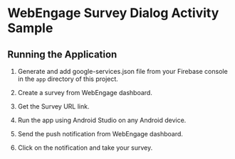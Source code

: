 # WebEngage Survey Dialog Activity Sample

## Running the Application

1. Generate and add google-services.json file from your Firebase console in the `app` directory of this project.

2. Create a survey from WebEngage dashboard.

3. Get the Survey URL link.

4. Run the app using Android Studio on any Android device.

5. Send the push notification from WebEngage dashboard.

6. Click on the notification and take your survey.
